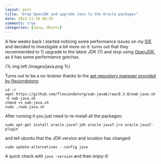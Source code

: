 ```yaml
---
layout: post
title: "Drop OpenJDK and upgrade Java to the Oracle packages"
date: 2013-11-10 08:59
comments: true
categories: [Java, Ubuntu]
---
```


A few weeks back I started noticing some performance
issues on my [IDE](http://www.jetbrains.com/phpstorm/) and decided to investigate a bit more
on it: turns out that they recommended to 1) upgrade to
the latest JDK (7) and stop using [OpenJDK](http://openjdk.java.net/), as it has
some performance gotchas.

<!-- more -->

{% img left /images/java.png %}

Turns out to be a no-brainer thanks to the [apt repository manager provided by flexiondotorg](https://github.com/flexiondotorg/oab-java6):

```
cd ~/
wget https://github.com/flexiondotorg/oab-java6/raw/0.3.0/oab-java.sh -O oab-java.sh
chmod +x oab-java.sh
sudo ./oab-java.sh
```

After running it you just need to re-install all the packages:

```
sudo apt-get install oracle-java7-jdk oracle-java7-jre oracle-java7-plugin
```

and tell ubuntu that the JDK version and location has changed:

```
sudo update-alternatives --config java
```

A quick check with `java -version` and then enjoy it!
